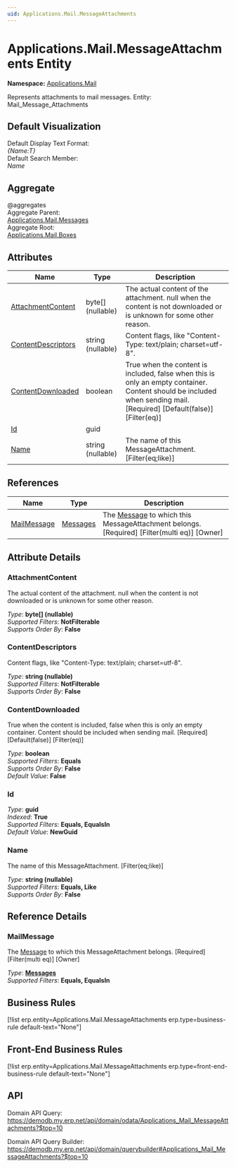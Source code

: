 ```yaml
---
uid: Applications.Mail.MessageAttachments
---
```

# Applications.Mail.MessageAttachments Entity

**Namespace:** [Applications.Mail](Applications.Mail.md)  

Represents attachments to mail messages. Entity: Mail_Message_Attachments

## Default Visualization
Default Display Text Format:  
_{Name:T}_  
Default Search Member:  
_Name_  

## Aggregate
  @aggregates  
Aggregate Parent:  
[Applications.Mail.Messages](Applications.Mail.Messages.md)  
Aggregate Root:  
[Applications.Mail.Boxes](Applications.Mail.Boxes.md)  

## Attributes

| Name | Type | Description |
| ---- | ---- | --- |
| [AttachmentContent](Applications.Mail.MessageAttachments.md#attachmentcontent) | byte[] (nullable) | The actual content of the attachment. null when the content is not downloaded or is unknown for some other reason. 
| [ContentDescriptors](Applications.Mail.MessageAttachments.md#contentdescriptors) | string (nullable) | Content flags, like "Content-Type: text/plain; charset=utf-8". 
| [ContentDownloaded](Applications.Mail.MessageAttachments.md#contentdownloaded) | boolean | True when the content is included, false when this is only an empty container. Content should be included when sending mail. [Required] [Default(false)] [Filter(eq)] 
| [Id](Applications.Mail.MessageAttachments.md#id) | guid |  
| [Name](Applications.Mail.MessageAttachments.md#name) | string (nullable) | The name of this MessageAttachment. [Filter(eq;like)] 

## References

| Name | Type | Description |
| ---- | ---- | --- |
| [MailMessage](Applications.Mail.MessageAttachments.md#mailmessage) | [Messages](Applications.Mail.Messages.md) | The [Message](Applications.Mail.Messages.md) to which this MessageAttachment belongs. [Required] [Filter(multi eq)] [Owner] |


## Attribute Details

### AttachmentContent

The actual content of the attachment. null when the content is not downloaded or is unknown for some other reason.

_Type_: **byte[] (nullable)**  
_Supported Filters_: **NotFilterable**  
_Supports Order By_: **False**  

### ContentDescriptors

Content flags, like "Content-Type: text/plain; charset=utf-8".

_Type_: **string (nullable)**  
_Supported Filters_: **NotFilterable**  
_Supports Order By_: **False**  

### ContentDownloaded

True when the content is included, false when this is only an empty container. Content should be included when sending mail. [Required] [Default(false)] [Filter(eq)]

_Type_: **boolean**  
_Supported Filters_: **Equals**  
_Supports Order By_: **False**  
_Default Value_: **False**  

### Id

_Type_: **guid**  
_Indexed_: **True**  
_Supported Filters_: **Equals, EqualsIn**  
_Default Value_: **NewGuid**  

### Name

The name of this MessageAttachment. [Filter(eq;like)]

_Type_: **string (nullable)**  
_Supported Filters_: **Equals, Like**  
_Supports Order By_: **False**  


## Reference Details

### MailMessage

The [Message](Applications.Mail.Messages.md) to which this MessageAttachment belongs. [Required] [Filter(multi eq)] [Owner]

_Type_: **[Messages](Applications.Mail.Messages.md)**  
_Supported Filters_: **Equals, EqualsIn**  



## Business Rules

[!list erp.entity=Applications.Mail.MessageAttachments erp.type=business-rule default-text="None"]

## Front-End Business Rules

[!list erp.entity=Applications.Mail.MessageAttachments erp.type=front-end-business-rule default-text="None"]

## API

Domain API Query:
<https://demodb.my.erp.net/api/domain/odata/Applications_Mail_MessageAttachments?$top=10>

Domain API Query Builder:
<https://demodb.my.erp.net/api/domain/querybuilder#Applications_Mail_MessageAttachments?$top=10>

